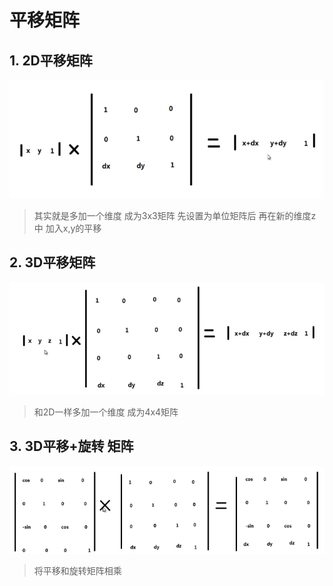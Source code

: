 # 平移矩阵
## 1. 2D平移矩阵
![](3.矩阵的平移_files/269789985.png)
> 其实就是多加一个维度 成为3x3矩阵 先设置为单位矩阵后 再在新的维度z中 加入x,y的平移

## 2. 3D平移矩阵
![](3.矩阵的平移_files/269850576.png)
> 和2D一样多加一个维度 成为4x4矩阵

## 3. 3D平移+旋转 矩阵
![](3.矩阵的平移_files/269950323.png)
> 将平移和旋转矩阵相乘
